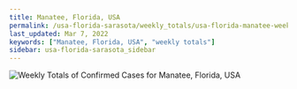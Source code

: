 ```yaml
---
title: Manatee, Florida, USA
permalink: /usa-florida-sarasota/weekly_totals/usa-florida-manatee-weekly_totals.html
last_updated: Mar 7, 2022
keywords: ["Manatee, Florida, USA", "weekly totals"]
sidebar: usa-florida-sarasota_sidebar
---
```


![Weekly Totals of Confirmed Cases for Manatee, Florida, USA](/covid_tracker/images/graphs/usa-florida-manatee-weekly_totals_graph.png)
